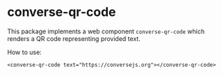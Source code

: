 # converse-qr-code

This package implements a web component `converse-qr-code` which renders a QR
code representing provided text.

How to use:

```
<converse-qr-code text="https://conversejs.org"></converse-qr-code>
```
